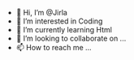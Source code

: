 - 👋 Hi, I’m @Jirla
- 👀 I’m interested in Coding
- 🌱 I’m currently learning Html
- 💞️ I’m looking to collaborate on ...
- 📫 How to reach me ...

<!---
Jirla/Jirla is a ✨ special ✨ repository because its `README.md` (this file) appears on your GitHub profile.
You can click the Preview link to take a look at your changes.
--->
